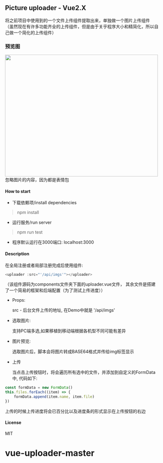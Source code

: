 ## Picture uploader - Vue2.X
将之前项目中使用到的一个文件上传组件提取出来，单独做一个图片上传组件
（虽然现在有许多功能齐全的上传组件，但是由于关乎程序大小和精简化，所以自己做一个简化的上传组件）

### 预览图
<img src="https://github.com/watson-yan/vue-uploader/blob/master/static/preview.png" width="502" height="400"/>
忽略图片的内容，因为都是表情包

#### How to start
* 下载依赖项/install dependencies
> npm install

* 运行服务/run server
> npm run test

* 程序默认运行在3000端口: localhost:3000

#### Description
在全局注册或者局部注册完成后使用组件:
``` javascript
<uploader :src="'/api/imgs'"></uploader>
```
（该组件源码为components文件夹下面的uploader.vue文件， 其余文件是搭建了一个简易的框架和后端配置（为了测试上传进度））

* Props:

	src - 后台文件上传的地址, 在Demo中就是 '/api/imgs'

* 选取图片:

	支持PC端多选,如果移植到移动端根据各机型不同可能有差异

* 图片预览:

	选取图片后，脚本会将图片转成BASE64格式并传给img标签显示

* 上传

	当点击上传按钮时，将会遍历所有选中的文件，并添加到自定义的FormData中, 代码如下:
	
```javascript
const formData = new FormData()
this.files.forEach((item) => {
	formData.append(item.name, item.file)
})
```
上传的时候上传进度将会已百分比以及进度条的形式显示在上传按钮的右边


#### License
MIT

# vue-uploader-master

